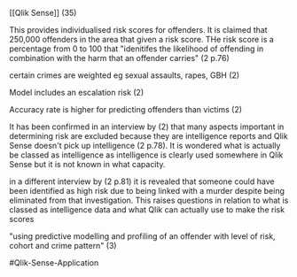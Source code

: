 [[Qlik Sense]] (35)

This provides individualised risk scores for offenders. It is claimed that 250,000 offenders in the area that given a risk score. THe risk score is a percentage from 0 to 100 that "idenitifes the likelihood of offending in combination with the harm that an offender carries" (2 p.76)

certain crimes are weighted eg sexual assaults, rapes, GBH (2)

Model includes an escalation risk (2)

Accuracy rate is higher for predicting offenders than victims (2)

It has been confirmed in an interview by (2) that many aspects important in determining risk are excluded because they are intelligence reports and Qlik Sense doesn't pick up intelligence (2 p.78).  It is wondered what is actually be classed as intelligence as intelligence is clearly used somewhere in Qlik Sense but it is not known in what capacity.

in a different interview by (2 p.81) it is revealed that someone could have been identified as high risk due to being linked with a murder despite being eliminated from that investigation.  This raises questions in relation to what is classed as intelligence data and what Qlik can actually use to make the risk scores

"using predictive modelling and profiling of an offender with level of risk, cohort and crime pattern" (3)

#Qlik-Sense-Application